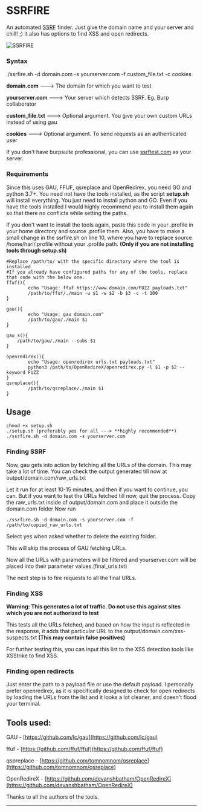 # SSRFIRE
An automated [SSRF](https://en.wikipedia.org/wiki/Server-side_request_forgery) finder. Just give the domain name and your server and chill! ;)
It also has options to find XSS and open redirects.

![SSRFIRE](https://github.com/michaelben6/SSRFIRE/blob/master/static/ssrfire.png)

### Syntax
./ssrfire.sh -d domain.com -s yourserver.com -f custom_file.txt -c cookies


**domain.com**        --->  The domain for which you want to test

**yourserver.com**    --->  Your server which detects SSRF. Eg. Burp collaborator

**custom_file.txt**   --->  Optional argument. You give your own custom URLs instead of using gau

**cookies**           --->  Optional argument. To send requests as an authenticated user


If you don't have burpsuite professional, you can use [ssrftest.com](https://www.ssrftest.com) as your server.

### Requirements
Since this uses GAU, FFUF, qsreplace and OpenRedirex, you need GO and python 3.7+. You need not have the tools installed, as the script **setup.sh** will install everything.
You just need to install python and GO.
Even if you have the tools installed I would highly recommend you to install them again so that there no conflicts while setting the paths.

If you don't want to install the tools again, paste this code in your .profile in your home directory and source .profile them.
Also, you have to make a small change in the ssrfire.sh on line 10, where you have to replace source /home/hari/.profile without
your .profile path. **(Only if you are not installing tools through setup.sh)**
```
#Replace /path/to/ with the specific directory where the tool is installed
#If you already have configured paths for any of the tools, replace that code with the below one.
ffuf(){
        echo "Usage: ffuf https://www.domain.com/FUZZ payloads.txt"
        /path/to/ffuf/./main -u $1 -w $2 -b $3 -c -t 100
}

gau(){
        echo "Usage: gau domain.com"
        /path/to/gau/./main $1
}

gau_s(){
	/path/to/gau/./main --subs $1
}

openredirex(){
        echo "Usage: openredirex urls.txt payloads.txt"
        python3 /path/to/OpenRedireX/openredirex.py -l $1 -p $2 --keyword FUZZ
}
qsreplace(){
		/path/to/qsreplace/./main $1
}
```
## Usage
```
chmod +x setup.sh
./setup.sh (preferably yes for all ---> **highly recommended**)
./ssrfire.sh -d domain.com -s yourserver.com
```
### Finding SSRF
Now, gau gets into action by fetching all the URLs of the domain. This may take a lot of time.
You can check the output generated till now at output/domain.com/raw_urls.txt

Let it run for at least 10-15 minutes, and then if you want to continue, you can.
But if you want to test the URLs fetched till now, quit the process.
Copy the raw_urls.txt inside of output/domain.com and place it outside the domain.com folder
Now run
```
./ssrfire.sh -d domain.com -s yourserver.com -f /path/to/copied_raw_urls.txt
```
Select yes when asked whether to delete the existing folder.

This will skip the process of GAU fetching URLs.

Now all the URLs with parameters will be filtered and yourserver.com will be placed into their parameter values.(final_urls.txt)

The next step is to fire requests to all the final URLs.

### Finding XSS

**Warning: This generates a lot of traffic. Do not use this against sites which you are not authorized to test**

This tests all the URLs fetched, and based on how the input is reflected in the response, it adds that particular URL to the output/domain.com/xss-suspects.txt **(This may contain false positives)**

For further testing this, you can input this list to the XSS detection tools like XSStrike to find XSS.

### Finding open redirects

Just enter the path to a payload file or use the default payload.
I personally prefer openredirex, as it is specifically designed to check for open redirects by loading the URLs from the list
and it looks a lot cleaner, and doesn't flood your terminal.

## Tools used:

GAU - [https://github.com/lc/gau](https://github.com/lc/gau)

ffuf - [https://github.com/ffuf/ffuf](https://github.com/ffuf/ffuf)

qspreplace - [https://github.com/tomnomnom/qsreplace](https://github.com/tomnomnom/qsreplace)

OpenRedireX - [https://github.com/devanshbatham/OpenRedireX](https://github.com/devanshbatham/OpenRedireX)

Thanks to all the authors of the tools.

***

